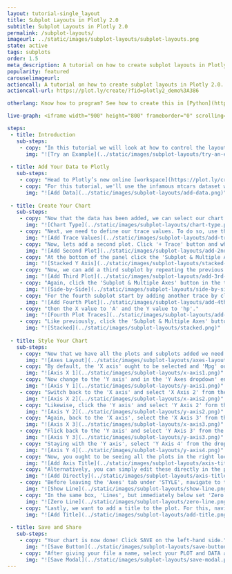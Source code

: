 ```yaml
---
layout: tutorial-single_layout
title: Subplot Layouts in Plotly 2.0
subtitle: Subplot Layouts in Plotly 2.0
permalink: /subplot-layouts/
imageurl: ../static/images/subplot-layouts/subplot-layouts.png
state: active
tags: subplots
order: 1.5
meta_description: A tutorial on how to create subplot layouts in Plotly 2.0.
popularity: featured
carouselimageurl:
actioncall: A tutorial on how to create subplot layouts in Plotly 2.0.
actioncall-url: https://plot.ly/create/?fid=plotly2_demo%3A386

otherlang: Know how to program? See how to create this in [Python](https://plot.ly/python/#subplots) or [R](https://plot.ly/r/#subplots).

live-graph: <iframe width="900" height="800" frameborder="0" scrolling="no" src="//plot.ly/~plotly2_demo/387.embed"></iframe>

steps:
 - title: Introduction
   sub-steps:
    - copy: "In this tutorial we will look at how to control the layout of subplots."
      img: "![Try an Example](../static/images/subplot-layouts/try-an-example.png)"
 
 - title: Add Your Data to Plotly
   sub-steps:
    - copy: "Head to Plotly’s new online [workspace](https://plot.ly/create) and add your data. You have the option of typing directly in the grid, uploading your file, or entering a URL of an online dataset. Plotly accepts .xls, .xlsx, or .csv files. For more information on how to enter your data, see [this](http://help.plot.ly/add-data-to-the-plotly-grid/) tutorial."
    - copy: "For this tutorial, we'll use the infamous mtcars dataset which can be found [here](https://raw.githubusercontent.com/plotly/datasets/master/motor_trend_car_road_tests.csv). Simply, copy the URL from Github. Now, returning to the workspace select 'IMPORT' and then 'By URL'. Here, you just paste the URL from Github."
      img: "![Add Data](../static/images/subplot-layouts/add-data.png)"
 
 - title: Create Your Chart
   sub-steps:
    - copy: "Now that the data has been added, we can select our chart types. Here, we will use a single trace for each subplot. First, we will use the default chart type, 'Scatter'."
      img: "![Chart Type](../static/images/subplot-layouts/chart-type.png)"
    - copy: "Next, we need to define our trace values. To do so, use the dropdowns in the trace panel to select 'mpg' as the X value, 'drat' as the Y value, set 'A' as the 'Hover Text', and set the 'Size' as 'cyl."
      img: "![Add Trace Values](../static/images/subplot-layouts/add-trace-values.png)"
    - copy: "Now, lets add a second plot. Click '+ Trace' button and when a new trace panel box appears change the Y value to 'qsec'."
      img: "![Add Second Plot](../static/images/subplot-layouts/add-2nd-trace.png)"
    - copy: "At the bottom of the panel click the 'Subplot & Multiple Axes' button where a selection of subplot arrangements ought to be presented. For this tutorial, select 'Stacked-Y-Axis' - also referred to as shared x-axis - and click 'Confirm'."
      img: "![Stacked Y Axis](../static/images/subplot-layouts/stacked-y-axis.png)"
    - copy: "Now, we can add a third subplot by repeating the previous process. Add another trace by clicking the '+ Trace' button and when a new trace panel box appears change the X value to 'wt' and the Y value to 'disp'."
      img: "![Add Third Plot](../static/images/subplot-layouts/add-3rd-trace.png)"
    - copy: "Again, click the 'Subplot & Multiple Axes' button in the third trace panel where a selection of subplot arrangements ought to be presented. For this subplot, select 'Side By Side' and click 'Confirm'. You may notice that the layout isn't what you want but we will address this once we have added all the plots."
      img: "![Side-by-Side](../static/images/subplot-layouts/side-by-side.png)"
    - copy: "For the fourth subplot start by adding another trace by clicking the '+ Trace' button and when a new trace panel box appears change the chart type to 'Bar'"
      img: "![Add Fourth Plot](../static/images/subplot-layouts/add-4th-trace.png)"
    - copy: "then the X value to 'A' and the Y value to 'hp'."
      img: "![Fourth Plot Traces](../static/images/subplot-layouts/add-4th-trace-values.png)"
    - copy: "Like previously, click the 'Subplot & Multiple Axes' button in the fourth trace panel where a selection of subplot arrangements ought to be presented. For this subplot, select 'Stacked' and click 'Confirm'. As previously mentioned, you may notice that the layout isn't what you want but we will address this once we have added all the plots."
      img: "![Stacked](../static/images/subplot-layouts/stacked.png)"
 
 - title: Style Your Chart
   sub-steps:
    - copy: "Now that we have all the plots and subplots added we need to organise the subplot layouts. Thus, select 'Axes' under the STYLE tab and navigate to 'Layout'. Here, we'll make a serious of changes to each axis across all plots."
      img: "![Axes Layout](../static/images/subplot-layouts/axes-layout.png)"
    - copy: "By default, the 'X axis' ought to be selected and 'Mpg' ought to be the option in the 'X Axes dropdown'. Ensure that the axis width is set at a 'Start Position' of 0 and an 'End Position' of 45. Leave other values to their default settings."
      img: "![Axis X 1](../static/images/subplot-layouts/x-axis1.png)"
    - copy: "Now change to the 'Y axis' and in the 'Y Axes dropdown' ensure that 'Drat' is selected. Here, set the 'positions' to 40 and 65, respectively."
      img: "![Axis Y 1](../static/images/subplot-layouts/y-axis1.png)"
    - copy: "Switch back to the 'X axis' and select 'X Axis 2' from the 'X Axes dropdown'. Set the 'position' values to 55 and 100, respectively."
      img: "![Axis X 2](../static/images/subplot-layouts/x-axis2.png)"
    - copy: "Likewise, click the 'Y axis' and select 'Y Axis 2' form the 'Y Axes dropdown'. Enter the 'position' values of 70 and 95, respectively."
      img: "![Axis Y 2](../static/images/subplot-layouts/y-axis2.png)"
    - copy: "Again, back to the 'X axis', select the 'X Axis 3' from the 'X Axes dropdown' and then set the 'Start Position' to 0 and the 'End Position' to 100."
      img: "![Axis X 3](../static/images/subplot-layouts/x-axis3.png)"
    - copy: "Flick back to the 'Y axis' and select 'Y Axis 3' from the 'Y Axes dropdown' and enter the values 40 and 100, respectively. Hopefully, now you're beginning to see some organization."
      img: "![Axis Y 3](../static/images/subplot-layouts/y-axis3.png)"
    - copy: "Staying with the 'Y axis', select 'Y Axis 4' from the dropdown and set the 'Start Position' to 10 and the 'End Position' to 30."
      img: "![Axis Y 4](../static/images/subplot-layouts/y-axis4.png)"
    - copy: "Now, you ought to be seeing all the plots in the right locations so we can work on styling the plot a little more. Staying in the 'Axes' tab under 'STYLE', select the 'Titles' box and then utilise the 'X' and 'Y' options and the dropdown to navigate which axis you wish to title using the textbox."
      img: "![Add Axis Title](../static/images/subplot-layouts/axis-title.png)"
    - copy: "Alternatively, you can simply edit these directly in the plot by clicking on the area where is says 'Click to Enter ... Title'."
      img: "![Add Directly](../static/images/subplot-layouts/axis-title2.png)"
    - copy: "Before leaving the 'Axes' tab under 'STYLE', navigate to the 'Lines' box. Here, we can add lines to our axes by clicking the 'ALL' option and under 'Line' select 'Show'. Now, you ought to see 3 X axis lines and 4 Y axis lines (remember that the subplot in the top left-hand shares and X axis)."
      img: "![Show Line](../static/images/subplot-layouts/show-line.png)"
    - copy: "In the same box, 'Lines', but immediately below set 'Zero Line' to 'Hide'. Somewhat self-evident, this removes the line on the axis at 0."
      img: "![Zero Line](../static/images/subplot-layouts/zero-line.png)"
    - copy: "Lastly, we want to add a title to the plot. For this, navigate to 'Layout' under 'STYLE' and then select 'Titles and Fonts'. In the text box enter 'Subplot Layouts' or alternatively, like before, you can enter it directly in the plot where it says 'Click to Enter Plot Title'."
      img: "![Add Title](../static/images/subplot-layouts/add-title.png)"
 
 - title: Save and Share
   sub-steps:
    - copy: "Your chart is now done! Click SAVE on the left-hand side."
      img: "![Save Button](../static/images/subplot-layouts/save-button.png)"
    - copy: "After giving your file a name, select your PLOT and DATA as 'Public' or 'Private'. For more information on how sharing works, including the difference between private, public and secret sharing, visit [this](http://help.plot.ly/save-share-and-export-in-plotly/) page."
      img: "![Save Modal](../static/images/subplot-layouts/save-modal.png)"
---
```

